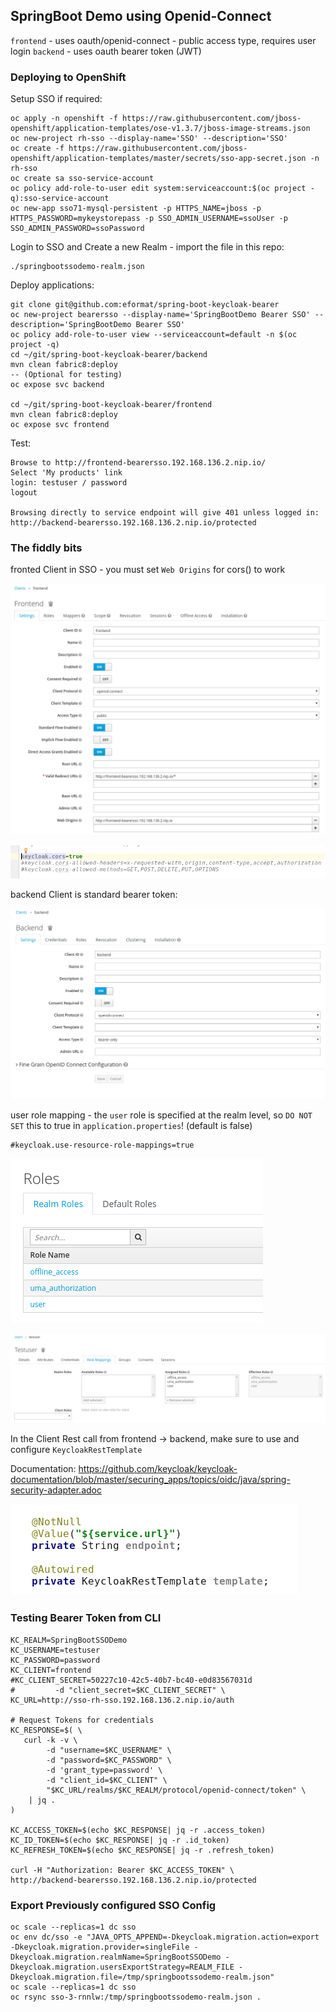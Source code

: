 ## SpringBoot Demo using Openid-Connect

`frontend` - uses oauth/openid-connect - public access type, requires user login
`backend` - uses oauth bearer token (JWT)

### Deploying to OpenShift

Setup SSO if required:
```
oc apply -n openshift -f https://raw.githubusercontent.com/jboss-openshift/application-templates/ose-v1.3.7/jboss-image-streams.json
oc new-project rh-sso --display-name='SSO' --description='SSO'
oc create -f https://raw.githubusercontent.com/jboss-openshift/application-templates/master/secrets/sso-app-secret.json -n rh-sso
oc create sa sso-service-account
oc policy add-role-to-user edit system:serviceaccount:$(oc project -q):sso-service-account
oc new-app sso71-mysql-persistent -p HTTPS_NAME=jboss -p HTTPS_PASSWORD=mykeystorepass -p SSO_ADMIN_USERNAME=ssoUser -p SSO_ADMIN_PASSWORD=ssoPassword
```

Login to SSO and Create a new Realm - import the file in this repo: 
```
./springbootssodemo-realm.json
```

Deploy applications:
```
git clone git@github.com:eformat/spring-boot-keycloak-bearer
oc new-project bearersso --display-name='SpringBootDemo Bearer SSO' --description='SpringBootDemo Bearer SSO'
oc policy add-role-to-user view --serviceaccount=default -n $(oc project -q)
cd ~/git/spring-boot-keycloak-bearer/backend
mvn clean fabric8:deploy
-- (Optional for testing)
oc expose svc backend

cd ~/git/spring-boot-keycloak-bearer/frontend
mvn clean fabric8:deploy
oc expose svc frontend
```

Test:
```
Browse to http://frontend-bearersso.192.168.136.2.nip.io/
Select 'My products' link
login: testuser / password
logout

Browsing directly to service endpoint will give 401 unless logged in: 
http://backend-bearersso.192.168.136.2.nip.io/protected
```

### The fiddly bits

fronted Client in SSO - you must set `Web Origins` for cors() to work

![frontend-client](images/frontend-client.png)

![springboot-config-cors](images/springboot-config-cors.png)

backend Client is standard bearer token:

![backend-client](images/backend-client.png)

user role mapping - the `user` role is specified at the realm level, so `DO NOT SET` this to true in `application.properties`! (default is false)
```
#keycloak.use-resource-role-mappings=true

```
![realm-roles](images/realm-roles.png)

![test-user-role-mapping](images/test-user-role-mapping.png)

In the Client Rest call from frontend -> backend, make sure to use and configure `KeycloakRestTemplate`

Documentation: https://github.com/keycloak/keycloak-documentation/blob/master/securing_apps/topics/oidc/java/spring-security-adapter.adoc

![keycloak-rest-template](images/keycloak-rest-template.png)

### Testing Bearer Token from CLI

```
KC_REALM=SpringBootSSODemo
KC_USERNAME=testuser
KC_PASSWORD=password
KC_CLIENT=frontend
#KC_CLIENT_SECRET=50227c10-42c5-40b7-bc40-e0d83567031d
#         -d "client_secret=$KC_CLIENT_SECRET" \
KC_URL=http://sso-rh-sso.192.168.136.2.nip.io/auth

# Request Tokens for credentials
KC_RESPONSE=$( \
   curl -k -v \
        -d "username=$KC_USERNAME" \
        -d "password=$KC_PASSWORD" \
        -d 'grant_type=password' \
        -d "client_id=$KC_CLIENT" \
        "$KC_URL/realms/$KC_REALM/protocol/openid-connect/token" \
    | jq .
)

KC_ACCESS_TOKEN=$(echo $KC_RESPONSE| jq -r .access_token)
KC_ID_TOKEN=$(echo $KC_RESPONSE| jq -r .id_token)
KC_REFRESH_TOKEN=$(echo $KC_RESPONSE| jq -r .refresh_token)

curl -H "Authorization: Bearer $KC_ACCESS_TOKEN" \
http://backend-bearersso.192.168.136.2.nip.io/protected
```

### Export Previously configured SSO Config
```
oc scale --replicas=1 dc sso
oc env dc/sso -e "JAVA_OPTS_APPEND=-Dkeycloak.migration.action=export -Dkeycloak.migration.provider=singleFile -Dkeycloak.migration.realmName=SpringBootSSODemo -Dkeycloak.migration.usersExportStrategy=REALM_FILE -Dkeycloak.migration.file=/tmp/springbootssodemo-realm.json"
oc scale --replicas=1 dc sso
oc rsync sso-3-rnnlw:/tmp/springbootssodemo-realm.json .
```
